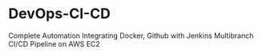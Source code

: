 # DevOps-CI-CD
Complete Automation Integrating Docker, Github with Jenkins Multibranch CI/CD Pipeline on AWS EC2
